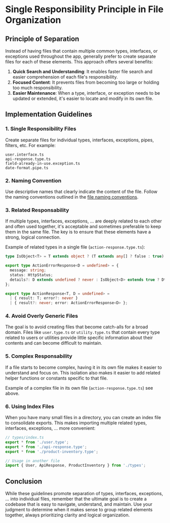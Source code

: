 # Single Responsibility Principle in File Organization

## Principle of Separation

Instead of having files that contain multiple common types, interfaces, or exceptions used throughout the app, generally prefer to create separate files for each of these elements. This approach offers several benefits:

1. **Quick Search and Understanding**: It enables faster file search and easier comprehension of each file's responsibility.
2. **Focused Content**: It prevents files from becoming too large or holding too much responsibility.
3. **Easier Maintenance**: When a type, interface, or exception needs to be updated or extended, it's easier to locate and modify in its own file.

## Implementation Guidelines

### 1. Single Responsibility Files

Create separate files for individual types, interfaces, exceptions, pipes, filters, etc. For example:

```
user.interface.ts
api-response.type.ts
field-already-in-use.exception.ts
date-format.pipe.ts
```

### 2. Naming Convention

Use descriptive names that clearly indicate the content of the file. Follow the naming conventions outlined in the [file naming conventions](/docs/code-organization/naming-conventions#file-naming).

### 3. Related Responsability

If multiple types, interfaces, exceptions, ... are deeply related to each other and often used together, it's acceptable and sometimes preferable to keep them in the same file. The key is to ensure that these elements have a strong, logical connection.

Example of related types in a single file (`action-response.type.ts`):

```typescript
type IsObject<T> = T extends object ? (T extends any[] ? false : true) : false;

export type ActionErrorResponse<D = undefined> = {
  message: string;
  status: HttpStatus;
  details?: D extends undefined ? never : IsObject<D> extends true ? DtoValidationError<D> : string;
};

export type ActionResponse<T, D = undefined> =
  | { result: T; error?: never }
  | { result?: never; error: ActionErrorResponse<D> };
```

### 4. Avoid Overly Generic Files

The goal is to avoid creating files that become catch-alls for a broad domain. Files like `user.type.ts` or `utility.type.ts` that contain every type related to users or utilities provide little specific information about their contents and can become difficult to maintain.

### 5. Complex Responsability

If a file starts to become complex, having it in its own file makes it easier to understand and focus on. This isolation also makes it easier to add related helper functions or constants specific to that file.

Example of a complex file in its own file (`action-response.type.ts`) see above.

### 6. Using Index Files

When you have many small files in a directory, you can create an index file to consolidate exports. This makes importing multiple related types, interfaces, exceptions, ... more convenient:

```typescript
// types/index.ts
export * from './user.type';
export * from './api-response.type';
export * from './product-inventory.type';

// Usage in another file
import { User, ApiResponse, ProductInventory } from './types';
```

## Conclusion

While these guidelines promote separation of types, interfaces, exceptions, ... into individual files, remember that the ultimate goal is to create a codebase that is easy to navigate, understand, and maintain. Use your judgment to determine when it makes sense to group related elements together, always prioritizing clarity and logical organization.